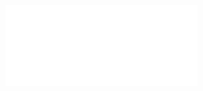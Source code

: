 <p align="center">
    <a href="https://github.com/parzival-space">
        <img src="/github-metrics.svg" alt="Metrics">
    </a>
</p>